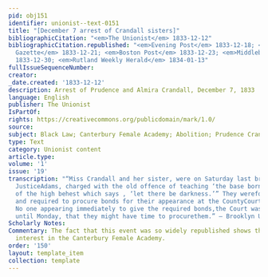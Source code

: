 ```yaml
---
pid: obj151
identifier: unionist--text-0151
title: "[December 7 arrest of Crandall sisters]"
bibliographicCitation: "<em>The Unionist</em> 1833-12-12"
bibliographicCitation.republished: "<em>Evening Post</em> 1833-12-18; <em>National
  Gazette</em> 1833-12-21; <em>Boston Post</em> 1833-12-23; <em>Middlebury Free Press</em>
  1833-12-30; <em>Rutland Weekly Herald</em> 1834-01-13"
fullIssueSequenceNumber: 
creator: 
_date.created: '1833-12-12'
description: Arrest of Prudence and Almira Crandall, December 7, 1833
language: English
publisher: The Unionist
IsPartOf: 
rights: https://creativecommons.org/publicdomain/mark/1.0/
source: 
subject: Black Law; Canterbury Female Academy; Abolition; Prudence Crandall
type: Text
category: Unionist content
article.type: 
volume: '1'
issue: '19'
transcription: "“Miss Crandall and her sister, were on Saturday last brought before
  JusticeAdams, charged with the old offence of teaching ‘the base born Africans,unmindful
  of the high behest which says , ‘let there be darkness.’” They werefound guilty,
  and required to procure bonds for their appearance at the CountyCourt now in session.
  No one appearing immediately to give the required bonds,the Court was adjourned
  until Monday, that they might have time to procurethem.” – Brooklyn Unionist"
Scholarly Notes: 
Commentary: The fact that this event was so widely republished shows the strong national
  interest in the Canterbury Female Academy.
order: '150'
layout: template_item
collection: template
---
```

